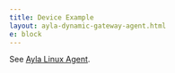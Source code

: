 ```yaml
---
title: Device Example
layout: ayla-dynamic-gateway-agent.html
e: block
---
```


See [Ayla Linux Agent](../../ayla-linux-agent).